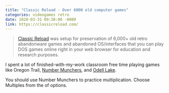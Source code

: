 ```yaml
---
title: "Classic Reload - Over 6000 old computer games"
categories: videogames retro
date: 2020-03-31 09:30:00 -0000
link: https://classicreload.com/
---
```

> [Classic Reload](https://classicreload.com/) was setup for preservation of 6,000+ old retro abandonware games and abandoned OS/interfaces that you can play DOS games online right in your web browser for education and research purposes.

I spent a lot of finished-with-my-work classroom free time playing games like Oregon Trail, [Number Munchers](https://classicreload.com/number-munchers.html), and [Odell Lake](https://classicreload.com/search?search_api_views_fulltext=odell+lake).

You should use Number Munchers to practice multiplication. Choose Multiples from the of options.
